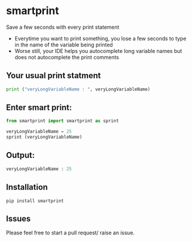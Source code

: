 
# smartprint
Save a few seconds with every print statement 

- Everytime you want to print something, you lose a few seconds to type in the name of the variable being printed
- Worse still, your IDE helps you autocomplete long variable names but does not autocomplete the print comments

## Your usual print statment 
```python
print ("veryLongVariableName : ", veryLongVariableName)
```

## Enter smart print:
```python
from smartprint import smartprint as sprint

veryLongVariableName = 25
sprint (veryLongVariableName)
```

## Output:
```python
veryLongVariableName : 25
```

## Installation 
```
pip install smartprint
```

## Issues
Please feel free to start a pull request/ raise an issue. 
